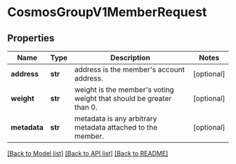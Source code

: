 # CosmosGroupV1MemberRequest

## Properties
Name | Type | Description | Notes
------------ | ------------- | ------------- | -------------
**address** | **str** | address is the member&#x27;s account address. | [optional] 
**weight** | **str** | weight is the member&#x27;s voting weight that should be greater than 0. | [optional] 
**metadata** | **str** | metadata is any arbitrary metadata attached to the member. | [optional] 

[[Back to Model list]](../README.md#documentation-for-models) [[Back to API list]](../README.md#documentation-for-api-endpoints) [[Back to README]](../README.md)


